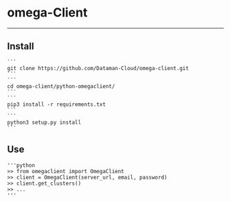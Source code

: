 # omega-Client
---

## Install

    ```
    git clone https://github.com/Dataman-Cloud/omega-client.git
    ```
    ```
    cd omega-client/python-omegaclient/ 
    ```
    ```
    pip3 install -r requirements.txt
    ```
    ```
    python3 setup.py install
    ```
    
## Use
    '''python
    >> from omegaclient import OmegaClient
    >> client = OmegaClient(server_url, email, password)
    >> client.get_clusters()
    >> ...
    '''



